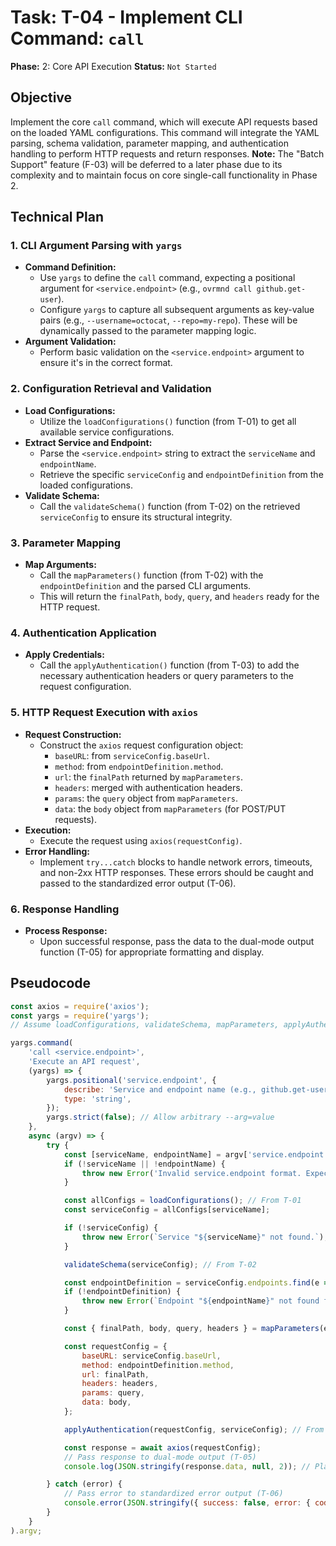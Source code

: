 # Task: T-04 - Implement CLI Command: `call`

**Phase:** 2: Core API Execution
**Status:** `Not Started`

## Objective

Implement the core `call` command, which will execute API requests based on the loaded YAML configurations. This command will integrate the YAML parsing, schema validation, parameter mapping, and authentication handling to perform HTTP requests and return responses. **Note:** The "Batch Support" feature (F-03) will be deferred to a later phase due to its complexity and to maintain focus on core single-call functionality in Phase 2.

## Technical Plan

### 1. CLI Argument Parsing with `yargs`

-   **Command Definition:**
    -   Use `yargs` to define the `call` command, expecting a positional argument for `<service.endpoint>` (e.g., `ovrmnd call github.get-user`).
    -   Configure `yargs` to capture all subsequent arguments as key-value pairs (e.g., `--username=octocat`, `--repo=my-repo`). These will be dynamically passed to the parameter mapping logic.
-   **Argument Validation:**
    -   Perform basic validation on the `<service.endpoint>` argument to ensure it's in the correct format.

### 2. Configuration Retrieval and Validation

-   **Load Configurations:**
    -   Utilize the `loadConfigurations()` function (from T-01) to get all available service configurations.
-   **Extract Service and Endpoint:**
    -   Parse the `<service.endpoint>` string to extract the `serviceName` and `endpointName`.
    -   Retrieve the specific `serviceConfig` and `endpointDefinition` from the loaded configurations.
-   **Validate Schema:**
    -   Call the `validateSchema()` function (from T-02) on the retrieved `serviceConfig` to ensure its structural integrity.

### 3. Parameter Mapping

-   **Map Arguments:**
    -   Call the `mapParameters()` function (from T-02) with the `endpointDefinition` and the parsed CLI arguments.
    -   This will return the `finalPath`, `body`, `query`, and `headers` ready for the HTTP request.

### 4. Authentication Application

-   **Apply Credentials:**
    -   Call the `applyAuthentication()` function (from T-03) to add the necessary authentication headers or query parameters to the request configuration.

### 5. HTTP Request Execution with `axios`

-   **Request Construction:**
    -   Construct the `axios` request configuration object:
        -   `baseURL`: from `serviceConfig.baseUrl`.
        -   `method`: from `endpointDefinition.method`.
        -   `url`: the `finalPath` returned by `mapParameters`.
        -   `headers`: merged with authentication headers.
        -   `params`: the `query` object from `mapParameters`.
        -   `data`: the `body` object from `mapParameters` (for POST/PUT requests).
-   **Execution:**
    -   Execute the request using `axios(requestConfig)`.
-   **Error Handling:**
    -   Implement `try...catch` blocks to handle network errors, timeouts, and non-2xx HTTP responses. These errors should be caught and passed to the standardized error output (T-06).

### 6. Response Handling

-   **Process Response:**
    -   Upon successful response, pass the data to the dual-mode output function (T-05) for appropriate formatting and display.

## Pseudocode

```javascript
const axios = require('axios');
const yargs = require('yargs');
// Assume loadConfigurations, validateSchema, mapParameters, applyAuthentication are imported/available

yargs.command(
    'call <service.endpoint>', 
    'Execute an API request',
    (yargs) => {
        yargs.positional('service.endpoint', {
            describe: 'Service and endpoint name (e.g., github.get-user)',
            type: 'string',
        });
        yargs.strict(false); // Allow arbitrary --arg=value
    },
    async (argv) => {
        try {
            const [serviceName, endpointName] = argv['service.endpoint'].split('.');
            if (!serviceName || !endpointName) {
                throw new Error('Invalid service.endpoint format. Expected <service>.<endpoint>');
            }

            const allConfigs = loadConfigurations(); // From T-01
            const serviceConfig = allConfigs[serviceName];

            if (!serviceConfig) {
                throw new Error(`Service "${serviceName}" not found.`);
            }

            validateSchema(serviceConfig); // From T-02

            const endpointDefinition = serviceConfig.endpoints.find(e => e.name === endpointName);
            if (!endpointDefinition) {
                throw new Error(`Endpoint "${endpointName}" not found for service "${serviceName}".`);
            }

            const { finalPath, body, query, headers } = mapParameters(endpointDefinition, argv); // From T-02

            const requestConfig = {
                baseURL: serviceConfig.baseUrl,
                method: endpointDefinition.method,
                url: finalPath,
                headers: headers,
                params: query,
                data: body,
            };

            applyAuthentication(requestConfig, serviceConfig); // From T-03

            const response = await axios(requestConfig);
            // Pass response to dual-mode output (T-05)
            console.log(JSON.stringify(response.data, null, 2)); // Placeholder for T-05

        } catch (error) {
            // Pass error to standardized error output (T-06)
            console.error(JSON.stringify({ success: false, error: { code: error.code, message: error.message, details: error.response?.data || {} } }, null, 2)); // Placeholder for T-06
        }
    }
).argv;
```
